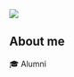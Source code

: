 <img src="https://capsule-render.vercel.app/api?type=wave&color=auto&height=200&section=header&text=welcometoHanmoon github&fontSize=50" />
<br>

## About me
🎓  Alumni
